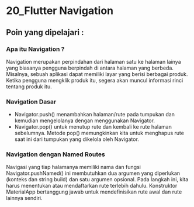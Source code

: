 # 20_Flutter Navigation

## Poin yang dipelajari :

### Apa itu Navigation ?
Navigation merupakan perpindahan dari halaman satu ke halaman lainya yang biasanya pengguna berpindah di antara halaman yang berbeda. Misalnya, sebuah aplikasi dapat memiliki layar yang berisi berbagai produk. Ketika pengguna mengklik produk itu, segera akan muncul informasi rinci tentang produk itu. 

### Navigation Dasar 
- Navigator.push() menambahkan halaman/rute pada tumpukan dan kemudian mengelolanya dengan menggunakan Navigator.
- Navigator.pop() untuk menutup rute dan kembali ke rute halaman sebelumnya. Metode pop() memungkinkan kita untuk menghapus rute saat ini dari tumpukan yang dikelola oleh Navigator.

### Navigation dengan Named Routes
Navigasi yang tiap halamanya memiliki nama dan fungsi Navigator.pushNamed() ini membutuhkan dua argumen yang diperlukan (konteks dan string build) dan satu argumen opsional. Pada langkah ini, kita harus menentukan atau mendaftarkan rute terlebih dahulu. Konstruktor MaterialApp bertanggung jawab untuk mendefinisikan rute awal dan rute lainnya sendiri.